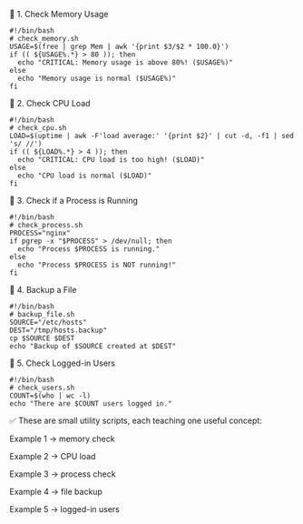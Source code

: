 🔹 1. Check Memory Usage
```
#!/bin/bash
# check_memory.sh
USAGE=$(free | grep Mem | awk '{print $3/$2 * 100.0}')
if (( ${USAGE%.*} > 80 )); then
  echo "CRITICAL: Memory usage is above 80%! ($USAGE%)"
else
  echo "Memory usage is normal ($USAGE%)"
fi
```



🔹 2. Check CPU Load
```
#!/bin/bash
# check_cpu.sh
LOAD=$(uptime | awk -F'load average:' '{print $2}' | cut -d, -f1 | sed 's/ //')
if (( ${LOAD%.*} > 4 )); then
  echo "CRITICAL: CPU load is too high! ($LOAD)"
else
  echo "CPU load is normal ($LOAD)"
fi
```



🔹 3. Check if a Process is Running
```
#!/bin/bash
# check_process.sh
PROCESS="nginx"
if pgrep -x "$PROCESS" > /dev/null; then
  echo "Process $PROCESS is running."
else
  echo "Process $PROCESS is NOT running!"
fi
```



🔹 4. Backup a File
```
#!/bin/bash
# backup_file.sh
SOURCE="/etc/hosts"
DEST="/tmp/hosts.backup"
cp $SOURCE $DEST
echo "Backup of $SOURCE created at $DEST"
```



🔹 5. Check Logged-in Users
```
#!/bin/bash
# check_users.sh
COUNT=$(who | wc -l)
echo "There are $COUNT users logged in."
```



✅ These are small utility scripts, each teaching one useful concept:

Example 1 → memory check

Example 2 → CPU load

Example 3 → process check

Example 4 → file backup

Example 5 → logged-in users
